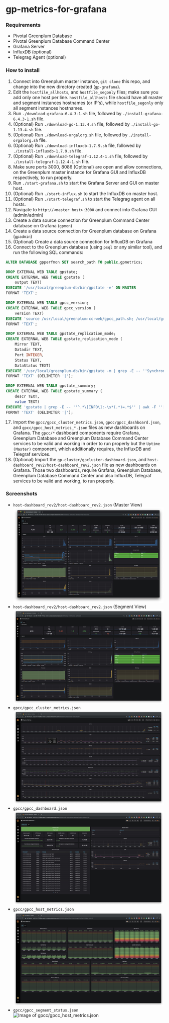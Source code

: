 # gp-metrics-for-grafana

### Requirements
- Pivotal Greenplum Database
- Pivotal Greenplum Database Command Center
- Grafana Server
- InfluxDB (optional)
- Telegrag Agent (optional)

### How to install

1. Connect into Greenplum master instance, `git clone` this repo, and change into the new directory created (`gp-grafana`).
2. Edit the `hostfile_allhosts`, and `hostfile_segonly` files; make sure you add only one host per line. `hostfile_allhosts` file should have all master and segment instances hostnames (or IP's), while `hostfile_segonly` only all segment instances hostnames.
3. Run `./download-grafana-6.4.3-1.sh` file, followed by `./install-grafana-6.4.3-1.sh` file.
4. (Optional) Run `./download-go-1.13.4.sh` file, followed by `./install-go-1.13.4.sh` file. 
5. (Optional) Run `./download-orgalorg.sh` file, followed by `./install-orgalorg.sh` file.
6. (Optional) Run `./download-influxdb-1.7.9.sh` file, followed by `./install-influxdb-1.7.9.sh` file.
7. (Optional) Run `./download-telegraf-1.12.4-1.sh` file, followed by `./install-telegraf-1.12.4-1.sh` file.
8. Make sure ports 3000, 8086 (Optional) are open and allow connections, on the Greenplum master instance for Grafana GUI and InfluxDB respectively, to run properly.
9. Run `./start-grafana.sh` to start the Grafana Server and GUI on master host.
10. (Optional) Run `./start-influx.sh` to start the InfluxDB on master host. 
11. (Optional) Run `./start-telegraf.sh` to start the Telegrag agent on all hosts.
12. Navigate to `http://<master host>:3000` and connect into Grafana GUI (admin/admin)
13. Create a data source connection for Greenplum Command Center database on Grafana (`gpmon`)
14. Create a data source connection for Greenplum database on Grafana (`gpadmin`)
15. (Optional) Create a data source connection for InfluxDB on Grafana
16. Connect to the Greenplum database (using `psql` or any similar tool), and run the following SQL commands:
```sql
ALTER DATABASE gpperfmon SET search_path TO public,gpmetrics;
```
```sql
DROP EXTERNAL WEB TABLE gpstate;
CREATE EXTERNAL WEB TABLE gpstate ( 
    output TEXT)
EXECUTE '/usr/local/greenplum-db/bin/gpstate -e' ON MASTER 
FORMAT 'TEXT';
```
``` sql
DROP EXTERNAL WEB TABLE gpcc_version;
CREATE EXTERNAL WEB TABLE gpcc_version ( 
    version TEXT)
EXECUTE 'source /usr/local/greenplum-cc-web/gpcc_path.sh; /usr/local/greenplum-cc-web/bin/gpcc --version | awk ''{print $7}''' ON MASTER 
FORMAT 'TEXT';
```
``` sql
DROP EXTERNAL WEB TABLE gpstate_replication_mode;
CREATE EXTERNAL WEB TABLE gpstate_replication_mode ( 
    Mirror TEXT,
    Datadir TEXT, 
    Port INTEGER, 
    Status TEXT, 
    DataStatus TEXT)
EXECUTE '/usr/local/greenplum-db/bin/gpstate -m | grep -E -- ''Synchronized|Resynchronizing|Change Tracking'' | awk {''print $3 "|" $4 "|" $5 "|" $6 "|" $7''}' ON MASTER 
FORMAT 'TEXT' (DELIMITER '|');
```
``` sql
DROP EXTERNAL WEB TABLE gpstate_summary;
CREATE EXTERNAL WEB TABLE gpstate_summary (
    descr TEXT,
    value TEXT)
EXECUTE 'gpstate | grep -E -- ''^.*\[INFO\]:-\s*(.*)=.*$'' | awk -F ''[[:space:]][[:space:]]+'' ''{print $2, $3}'' | awk -F ''='' ''{print $1"|"$2}''' ON MASTER
FORMAT 'TEXT' (DELIMITER '|');
```
17. Import the `gpcc/gpcc_cluster_metrics.json`, `gpcc/gpcc_dashboard.json`, and `gpcc/gpcc_host_metrics_*.json` files as new dashboards on Grafana. The `gpcc/*` dashboard components require Grafana, Greenplum Database and Greenplum Database Command Center services to be valid and working in order to run properly but the `Uptime (Master)` component, which additionally requires, the InfluxDB and Telegraf services.
18. (Optional) Import the `gp-cluster/gpcluster-dashboard.json`, and `host-dashboard_rev2/host-dashboard_rev2.json` file as new dashboards on Grafana. Those two dashboards, require Grafana, Greenplum Database, Greenplum Database Command Center and also InfluxDB, Telegraf services to be valid and working, to run properly.

### Screenshots
- `host-dashboard_rev2/host-dashboard_rev2.json` (Master View)
![Image of gp-cluster/gpcluster-dashboard.json](https://github.com/cantzakas/gp-grafana/blob/master/host-dashboard_rev2/host-dashboard_rev2-master.jpg)
- `host-dashboard_rev2/host-dashboard_rev2.json` (Segment View)
![Image of gp-cluster/gpcluster-dashboard.json](https://github.com/cantzakas/gp-grafana/blob/master/host-dashboard_rev2/host-dashboard_rev2-segment.jpg)
- `gpcc/gpcc_cluster_metrics.json`
![Image of gpcc/gpcc_cluster_metrics.json](https://github.com/cantzakas/gp-grafana/blob/master/gpcc/gpcc_cluster_metrics.jpg)
- `gpcc/gpcc_dashboard.json`
![Image of gpcc/gpcc_dashboard.json](https://github.com/cantzakas/gp-grafana/blob/master/gpcc/gpcc_dashboard.jpg)
- `gpcc/gpcc_host_metrics.json`
![Image of gpcc/gpcc_host_metrics.json](https://github.com/cantzakas/gp-grafana/blob/master/gpcc/gpcc_host_metrics.jpg)
- `gpcc/gpcc_segment_status.json`
![Image of gpcc/gpcc_host_metrics.json](https://github.com/cantzakas/gp-grafana/blob/master/gpcc/gpcc_segment_status.jpg)
